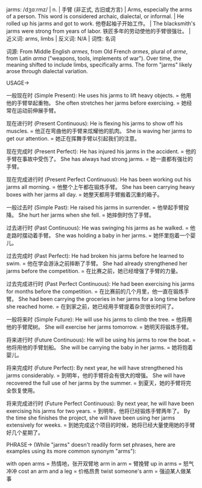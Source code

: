 jarms: /dʒɑːrmz/ | n. | 手臂 (非正式, 古旧或方言) |  Arms, especially the arms of a person. This word is considered archaic, dialectal, or informal. | He rolled up his jarms and got to work. 他卷起袖子开始工作。 |  The blacksmith's jarms were strong from years of labor. 铁匠多年的劳动使他的手臂很强壮。 | 近义词: arms, limbs | 反义词: N/A | 词性: 名词

词源: From Middle English *armes*, from Old French *armes*, plural of *arme*, from Latin *arma* ("weapons, tools, implements of war").  Over time, the meaning shifted to include limbs, specifically arms. The form "jarms" likely arose through dialectal variation.


USAGE->

一般现在时 (Simple Present):
He uses his jarms to lift heavy objects. = 他用他的手臂举起重物。
She often stretches her jarms before exercising. = 她经常在运动前伸展手臂。

现在进行时 (Present Continuous):
He is flexing his jarms to show off his muscles. = 他正在弯曲他的手臂来炫耀他的肌肉。
She is waving her jarms to get our attention. = 她正在挥舞手臂以引起我们的注意。

现在完成时 (Present Perfect):
He has injured his jarms in the accident. = 他的手臂在事故中受伤了。
She has always had strong jarms. = 她一直都有强壮的手臂。

现在完成进行时 (Present Perfect Continuous):
He has been working out his jarms all morning. = 他整个上午都在锻炼手臂。
She has been carrying heavy boxes with her jarms all day. = 她整天都用手臂搬着沉重的箱子。

一般过去时 (Simple Past):
He raised his jarms in surrender. = 他举起手臂投降。
She hurt her jarms when she fell. = 她摔倒时伤了手臂。

过去进行时 (Past Continuous):
He was swinging his jarms as he walked. = 他走路时摆动着手臂。
She was holding a baby in her jarms. = 她怀里抱着一个婴儿。

过去完成时 (Past Perfect):
He had broken his jarms before he learned to swim. = 他在学会游泳之前摔断了手臂。
She had already strengthened her jarms before the competition. = 在比赛之前，她已经增强了手臂的力量。

过去完成进行时 (Past Perfect Continuous):
He had been exercising his jarms for months before the competition. = 在比赛前的几个月里，他一直在锻炼手臂。
She had been carrying the groceries in her jarms for a long time before she reached home. = 在到家之前，她已经用手臂提着杂货很长时间了。

一般将来时 (Simple Future):
He will use his jarms to climb the tree. = 他将用他的手臂爬树。
She will exercise her jarms tomorrow. = 她明天将锻炼手臂。

将来进行时 (Future Continuous):
He will be using his jarms to row the boat. = 他将用他的手臂划船。
She will be carrying the baby in her jarms. = 她将抱着婴儿。

将来完成时 (Future Perfect):
By next year, he will have strengthened his jarms considerably. = 到明年，他的手臂将会有很大的增强。
She will have recovered the full use of her jarms by the summer. = 到夏天，她的手臂将完全恢复使用。

将来完成进行时 (Future Perfect Continuous):
By next year, he will have been exercising his jarms for two years. = 到明年，他将已经锻炼手臂两年了。
By the time she finishes the project, she will have been using her jarms extensively for weeks. = 到她完成这个项目的时候，她将已经大量使用她的手臂好几个星期了。


PHRASE->
(While "jarms" doesn't readily form set phrases, here are examples using its more common synonym "arms"):

with open arms = 热情地，张开双臂地
arm in arm = 臂挽臂
up in arms = 怒气冲冲
cost an arm and a leg = 价格昂贵
twist someone's arm = 强迫某人做某事
